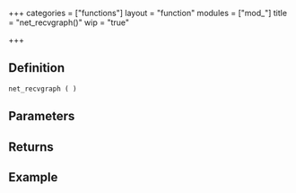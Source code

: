 +++
categories = ["functions"]
layout = "function"
modules = ["mod_"]
title = "net_recvgraph()"
wip = "true"

+++

## Definition

    net_recvgraph ( )

## Parameters

## Returns

## Example

```
```
